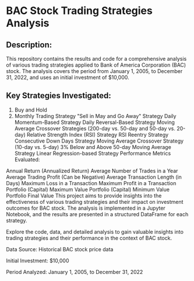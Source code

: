 # BAC Stock Trading Strategies Analysis

## Description:

This repository contains the results and code for a comprehensive analysis of various trading strategies applied to Bank of America Corporation (BAC) stock. The analysis covers the period from January 1, 2005, to December 31, 2022, and uses an initial investment of $10,000.

## Key Strategies Investigated:

1. Buy and Hold
2. Monthly Trading Strategy
"Sell in May and Go Away" Strategy
Daily Momentum-Based Strategy
Daily Reversal-Based Strategy
Moving Average Crossover Strategies (200-day vs. 50-day and 50-day vs. 20-day)
Relative Strength Index (RSI) Strategy
RSI Reentry Strategy
Consecutive Down Days Strategy
Moving Average Crossover Strategy (10-day vs. 5-day)
3% Below and Above 50-day Moving Average Strategy
Linear Regression-based Strategy
Performance Metrics Evaluated:

Annual Return (Annualized Return)
Average Number of Trades in a Year
Average Trading Profit (Can be Negative)
Average Transaction Length (in Days)
Maximum Loss in a Transaction
Maximum Profit in a Transaction
Portfolio (Capital) Maximum Value
Portfolio (Capital) Minimum Value
Portfolio Final Value
This project aims to provide insights into the effectiveness of various trading strategies and their impact on investment outcomes for BAC stock. The analysis is implemented in a Jupyter Notebook, and the results are presented in a structured DataFrame for each strategy.

Explore the code, data, and detailed analysis to gain valuable insights into trading strategies and their performance in the context of BAC stock.

Data Source: Historical BAC stock price data

Initial Investment: $10,000

Period Analyzed: January 1, 2005, to December 31, 2022

